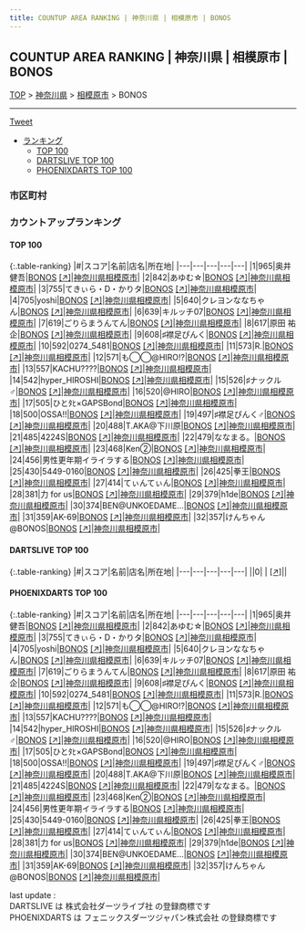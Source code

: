 ```yaml
---
title: COUNTUP AREA RANKING | 神奈川県 | 相模原市 | BONOS
---
```

## COUNTUP AREA RANKING | 神奈川県 | 相模原市 | BONOS

[TOP](/darts/rank/) > [神奈川県](/darts/rank/神奈川県/) > [相模原市](/darts/rank/神奈川県/相模原市/) > BONOS

___

<a href="https://twitter.com/share?ref_src=twsrc%5Etfw" data-text="COUNTUP AREA RANKING | 神奈川県相模原市BONOS" class="twitter-share-button" data-hashtags="DARTSLIVE,PHOENIXDARTS,darts,ダーツ" data-show-count="false">Tweet</a>

* [ランキング](#カウントアップランキング)
    * [TOP 100](#top-100)
    * [DARTSLIVE TOP 100](#dartslive-top-100)
    * [PHOENIXDARTS TOP 100](#phoenixdarts-top-100)

### 市区町村

<ul>

</ul>

### カウントアップランキング

#### TOP 100



{:.table-ranking}
|#|スコア|名前|店名|所在地|
|---|---|---|---|---|
|1|965|<span class="rank-name-pd">奥井 健吾</span>|<a href="/darts/rank/shops/74117.html">BONOS</a> <a href="https://vs.phoenixdarts.com/jp/shop/shopDetailInfo/s_74117?s_seq=74117">[↗]</a>|<a href="/darts/rank/神奈川県/相模原市">神奈川県相模原市</a>|
|2|842|<span class="rank-name-pd">あゆむ☆</span>|<a href="/darts/rank/shops/74117.html">BONOS</a> <a href="https://vs.phoenixdarts.com/jp/shop/shopDetailInfo/s_74117?s_seq=74117">[↗]</a>|<a href="/darts/rank/神奈川県/相模原市">神奈川県相模原市</a>|
|3|755|<span class="rank-name-pd">てきぃら・D・かりタ</span>|<a href="/darts/rank/shops/74117.html">BONOS</a> <a href="https://vs.phoenixdarts.com/jp/shop/shopDetailInfo/s_74117?s_seq=74117">[↗]</a>|<a href="/darts/rank/神奈川県/相模原市">神奈川県相模原市</a>|
|4|705|<span class="rank-name-pd">yoshi</span>|<a href="/darts/rank/shops/74117.html">BONOS</a> <a href="https://vs.phoenixdarts.com/jp/shop/shopDetailInfo/s_74117?s_seq=74117">[↗]</a>|<a href="/darts/rank/神奈川県/相模原市">神奈川県相模原市</a>|
|5|640|<span class="rank-name-pd">クレヨンななちゃん</span>|<a href="/darts/rank/shops/74117.html">BONOS</a> <a href="https://vs.phoenixdarts.com/jp/shop/shopDetailInfo/s_74117?s_seq=74117">[↗]</a>|<a href="/darts/rank/神奈川県/相模原市">神奈川県相模原市</a>|
|6|639|<span class="rank-name-pd">キルッチ07</span>|<a href="/darts/rank/shops/74117.html">BONOS</a> <a href="https://vs.phoenixdarts.com/jp/shop/shopDetailInfo/s_74117?s_seq=74117">[↗]</a>|<a href="/darts/rank/神奈川県/相模原市">神奈川県相模原市</a>|
|7|619|<span class="rank-name-pd">ごりらまうんてん</span>|<a href="/darts/rank/shops/74117.html">BONOS</a> <a href="https://vs.phoenixdarts.com/jp/shop/shopDetailInfo/s_74117?s_seq=74117">[↗]</a>|<a href="/darts/rank/神奈川県/相模原市">神奈川県相模原市</a>|
|8|617|<span class="rank-name-pd"><span class="pro-icon-pd"></span>原田 祐企</span>|<a href="/darts/rank/shops/74117.html">BONOS</a> <a href="https://vs.phoenixdarts.com/jp/shop/shopDetailInfo/s_74117?s_seq=74117">[↗]</a>|<a href="/darts/rank/神奈川県/相模原市">神奈川県相模原市</a>|
|9|608|<span class="rank-name-pd">♯襟足ぴんく</span>|<a href="/darts/rank/shops/74117.html">BONOS</a> <a href="https://vs.phoenixdarts.com/jp/shop/shopDetailInfo/s_74117?s_seq=74117">[↗]</a>|<a href="/darts/rank/神奈川県/相模原市">神奈川県相模原市</a>|
|10|592|<span class="rank-name-pd">0274_5481</span>|<a href="/darts/rank/shops/74117.html">BONOS</a> <a href="https://vs.phoenixdarts.com/jp/shop/shopDetailInfo/s_74117?s_seq=74117">[↗]</a>|<a href="/darts/rank/神奈川県/相模原市">神奈川県相模原市</a>|
|11|573|<span class="rank-name-pd">R.</span>|<a href="/darts/rank/shops/74117.html">BONOS</a> <a href="https://vs.phoenixdarts.com/jp/shop/shopDetailInfo/s_74117?s_seq=74117">[↗]</a>|<a href="/darts/rank/神奈川県/相模原市">神奈川県相模原市</a>|
|12|571|<span class="rank-name-pd">も◯◯@HIRO!?</span>|<a href="/darts/rank/shops/74117.html">BONOS</a> <a href="https://vs.phoenixdarts.com/jp/shop/shopDetailInfo/s_74117?s_seq=74117">[↗]</a>|<a href="/darts/rank/神奈川県/相模原市">神奈川県相模原市</a>|
|13|557|<span class="rank-name-pd">KACHU????</span>|<a href="/darts/rank/shops/74117.html">BONOS</a> <a href="https://vs.phoenixdarts.com/jp/shop/shopDetailInfo/s_74117?s_seq=74117">[↗]</a>|<a href="/darts/rank/神奈川県/相模原市">神奈川県相模原市</a>|
|14|542|<span class="rank-name-pd">hyper_HIROSHI</span>|<a href="/darts/rank/shops/74117.html">BONOS</a> <a href="https://vs.phoenixdarts.com/jp/shop/shopDetailInfo/s_74117?s_seq=74117">[↗]</a>|<a href="/darts/rank/神奈川県/相模原市">神奈川県相模原市</a>|
|15|526|<span class="rank-name-pd">♯ナックル♂︎</span>|<a href="/darts/rank/shops/74117.html">BONOS</a> <a href="https://vs.phoenixdarts.com/jp/shop/shopDetailInfo/s_74117?s_seq=74117">[↗]</a>|<a href="/darts/rank/神奈川県/相模原市">神奈川県相模原市</a>|
|16|520|<span class="rank-name-pd">@HIRO</span>|<a href="/darts/rank/shops/74117.html">BONOS</a> <a href="https://vs.phoenixdarts.com/jp/shop/shopDetailInfo/s_74117?s_seq=74117">[↗]</a>|<a href="/darts/rank/神奈川県/相模原市">神奈川県相模原市</a>|
|17|505|<span class="rank-name-pd">ひとﾀﾋ×GAPSBond</span>|<a href="/darts/rank/shops/74117.html">BONOS</a> <a href="https://vs.phoenixdarts.com/jp/shop/shopDetailInfo/s_74117?s_seq=74117">[↗]</a>|<a href="/darts/rank/神奈川県/相模原市">神奈川県相模原市</a>|
|18|500|<span class="rank-name-pd">OSSA!!</span>|<a href="/darts/rank/shops/74117.html">BONOS</a> <a href="https://vs.phoenixdarts.com/jp/shop/shopDetailInfo/s_74117?s_seq=74117">[↗]</a>|<a href="/darts/rank/神奈川県/相模原市">神奈川県相模原市</a>|
|19|497|<span class="rank-name-pd">♯襟足ぴんく♂︎</span>|<a href="/darts/rank/shops/74117.html">BONOS</a> <a href="https://vs.phoenixdarts.com/jp/shop/shopDetailInfo/s_74117?s_seq=74117">[↗]</a>|<a href="/darts/rank/神奈川県/相模原市">神奈川県相模原市</a>|
|20|488|<span class="rank-name-pd">T.AKA@下川原</span>|<a href="/darts/rank/shops/74117.html">BONOS</a> <a href="https://vs.phoenixdarts.com/jp/shop/shopDetailInfo/s_74117?s_seq=74117">[↗]</a>|<a href="/darts/rank/神奈川県/相模原市">神奈川県相模原市</a>|
|21|485|<span class="rank-name-pd">4224S</span>|<a href="/darts/rank/shops/74117.html">BONOS</a> <a href="https://vs.phoenixdarts.com/jp/shop/shopDetailInfo/s_74117?s_seq=74117">[↗]</a>|<a href="/darts/rank/神奈川県/相模原市">神奈川県相模原市</a>|
|22|479|<span class="rank-name-pd">ななまる。</span>|<a href="/darts/rank/shops/74117.html">BONOS</a> <a href="https://vs.phoenixdarts.com/jp/shop/shopDetailInfo/s_74117?s_seq=74117">[↗]</a>|<a href="/darts/rank/神奈川県/相模原市">神奈川県相模原市</a>|
|23|468|<span class="rank-name-pd">Ken②</span>|<a href="/darts/rank/shops/74117.html">BONOS</a> <a href="https://vs.phoenixdarts.com/jp/shop/shopDetailInfo/s_74117?s_seq=74117">[↗]</a>|<a href="/darts/rank/神奈川県/相模原市">神奈川県相模原市</a>|
|24|456|<span class="rank-name-pd">男性更年期イライラする</span>|<a href="/darts/rank/shops/74117.html">BONOS</a> <a href="https://vs.phoenixdarts.com/jp/shop/shopDetailInfo/s_74117?s_seq=74117">[↗]</a>|<a href="/darts/rank/神奈川県/相模原市">神奈川県相模原市</a>|
|25|430|<span class="rank-name-pd">5449-0160</span>|<a href="/darts/rank/shops/74117.html">BONOS</a> <a href="https://vs.phoenixdarts.com/jp/shop/shopDetailInfo/s_74117?s_seq=74117">[↗]</a>|<a href="/darts/rank/神奈川県/相模原市">神奈川県相模原市</a>|
|26|425|<span class="rank-name-pd">拳王</span>|<a href="/darts/rank/shops/74117.html">BONOS</a> <a href="https://vs.phoenixdarts.com/jp/shop/shopDetailInfo/s_74117?s_seq=74117">[↗]</a>|<a href="/darts/rank/神奈川県/相模原市">神奈川県相模原市</a>|
|27|414|<span class="rank-name-pd">てぃんてぃん</span>|<a href="/darts/rank/shops/74117.html">BONOS</a> <a href="https://vs.phoenixdarts.com/jp/shop/shopDetailInfo/s_74117?s_seq=74117">[↗]</a>|<a href="/darts/rank/神奈川県/相模原市">神奈川県相模原市</a>|
|28|381|<span class="rank-name-pd">力 for us</span>|<a href="/darts/rank/shops/74117.html">BONOS</a> <a href="https://vs.phoenixdarts.com/jp/shop/shopDetailInfo/s_74117?s_seq=74117">[↗]</a>|<a href="/darts/rank/神奈川県/相模原市">神奈川県相模原市</a>|
|29|379|<span class="rank-name-pd">h1de</span>|<a href="/darts/rank/shops/74117.html">BONOS</a> <a href="https://vs.phoenixdarts.com/jp/shop/shopDetailInfo/s_74117?s_seq=74117">[↗]</a>|<a href="/darts/rank/神奈川県/相模原市">神奈川県相模原市</a>|
|30|374|<span class="rank-name-pd">BEN@UNKOEDAME...</span>|<a href="/darts/rank/shops/74117.html">BONOS</a> <a href="https://vs.phoenixdarts.com/jp/shop/shopDetailInfo/s_74117?s_seq=74117">[↗]</a>|<a href="/darts/rank/神奈川県/相模原市">神奈川県相模原市</a>|
|31|359|<span class="rank-name-pd">AK-69</span>|<a href="/darts/rank/shops/74117.html">BONOS</a> <a href="https://vs.phoenixdarts.com/jp/shop/shopDetailInfo/s_74117?s_seq=74117">[↗]</a>|<a href="/darts/rank/神奈川県/相模原市">神奈川県相模原市</a>|
|32|357|<span class="rank-name-pd">けんちゃん@BONOS</span>|<a href="/darts/rank/shops/74117.html">BONOS</a> <a href="https://vs.phoenixdarts.com/jp/shop/shopDetailInfo/s_74117?s_seq=74117">[↗]</a>|<a href="/darts/rank/神奈川県/相模原市">神奈川県相模原市</a>|


#### DARTSLIVE TOP 100



{:.table-ranking}
|#|スコア|名前|店名|所在地|
|---|---|---|---|---|
||0|<span class="rank-name-dl"> </span>|<a href="/darts/rank/shops/.html"></a> <a href="">[↗]</a>|<a href="/darts/rank//"></a>|


#### PHOENIXDARTS TOP 100



{:.table-ranking}
|#|スコア|名前|店名|所在地|
|---|---|---|---|---|
|1|965|<span class="rank-name-pd">奥井 健吾</span>|<a href="/darts/rank/shops/74117.html">BONOS</a> <a href="https://vs.phoenixdarts.com/jp/shop/shopDetailInfo/s_74117?s_seq=74117">[↗]</a>|<a href="/darts/rank/神奈川県/相模原市">神奈川県相模原市</a>|
|2|842|<span class="rank-name-pd">あゆむ☆</span>|<a href="/darts/rank/shops/74117.html">BONOS</a> <a href="https://vs.phoenixdarts.com/jp/shop/shopDetailInfo/s_74117?s_seq=74117">[↗]</a>|<a href="/darts/rank/神奈川県/相模原市">神奈川県相模原市</a>|
|3|755|<span class="rank-name-pd">てきぃら・D・かりタ</span>|<a href="/darts/rank/shops/74117.html">BONOS</a> <a href="https://vs.phoenixdarts.com/jp/shop/shopDetailInfo/s_74117?s_seq=74117">[↗]</a>|<a href="/darts/rank/神奈川県/相模原市">神奈川県相模原市</a>|
|4|705|<span class="rank-name-pd">yoshi</span>|<a href="/darts/rank/shops/74117.html">BONOS</a> <a href="https://vs.phoenixdarts.com/jp/shop/shopDetailInfo/s_74117?s_seq=74117">[↗]</a>|<a href="/darts/rank/神奈川県/相模原市">神奈川県相模原市</a>|
|5|640|<span class="rank-name-pd">クレヨンななちゃん</span>|<a href="/darts/rank/shops/74117.html">BONOS</a> <a href="https://vs.phoenixdarts.com/jp/shop/shopDetailInfo/s_74117?s_seq=74117">[↗]</a>|<a href="/darts/rank/神奈川県/相模原市">神奈川県相模原市</a>|
|6|639|<span class="rank-name-pd">キルッチ07</span>|<a href="/darts/rank/shops/74117.html">BONOS</a> <a href="https://vs.phoenixdarts.com/jp/shop/shopDetailInfo/s_74117?s_seq=74117">[↗]</a>|<a href="/darts/rank/神奈川県/相模原市">神奈川県相模原市</a>|
|7|619|<span class="rank-name-pd">ごりらまうんてん</span>|<a href="/darts/rank/shops/74117.html">BONOS</a> <a href="https://vs.phoenixdarts.com/jp/shop/shopDetailInfo/s_74117?s_seq=74117">[↗]</a>|<a href="/darts/rank/神奈川県/相模原市">神奈川県相模原市</a>|
|8|617|<span class="rank-name-pd"><span class="pro-icon-pd"></span>原田 祐企</span>|<a href="/darts/rank/shops/74117.html">BONOS</a> <a href="https://vs.phoenixdarts.com/jp/shop/shopDetailInfo/s_74117?s_seq=74117">[↗]</a>|<a href="/darts/rank/神奈川県/相模原市">神奈川県相模原市</a>|
|9|608|<span class="rank-name-pd">♯襟足ぴんく</span>|<a href="/darts/rank/shops/74117.html">BONOS</a> <a href="https://vs.phoenixdarts.com/jp/shop/shopDetailInfo/s_74117?s_seq=74117">[↗]</a>|<a href="/darts/rank/神奈川県/相模原市">神奈川県相模原市</a>|
|10|592|<span class="rank-name-pd">0274_5481</span>|<a href="/darts/rank/shops/74117.html">BONOS</a> <a href="https://vs.phoenixdarts.com/jp/shop/shopDetailInfo/s_74117?s_seq=74117">[↗]</a>|<a href="/darts/rank/神奈川県/相模原市">神奈川県相模原市</a>|
|11|573|<span class="rank-name-pd">R.</span>|<a href="/darts/rank/shops/74117.html">BONOS</a> <a href="https://vs.phoenixdarts.com/jp/shop/shopDetailInfo/s_74117?s_seq=74117">[↗]</a>|<a href="/darts/rank/神奈川県/相模原市">神奈川県相模原市</a>|
|12|571|<span class="rank-name-pd">も◯◯@HIRO!?</span>|<a href="/darts/rank/shops/74117.html">BONOS</a> <a href="https://vs.phoenixdarts.com/jp/shop/shopDetailInfo/s_74117?s_seq=74117">[↗]</a>|<a href="/darts/rank/神奈川県/相模原市">神奈川県相模原市</a>|
|13|557|<span class="rank-name-pd">KACHU????</span>|<a href="/darts/rank/shops/74117.html">BONOS</a> <a href="https://vs.phoenixdarts.com/jp/shop/shopDetailInfo/s_74117?s_seq=74117">[↗]</a>|<a href="/darts/rank/神奈川県/相模原市">神奈川県相模原市</a>|
|14|542|<span class="rank-name-pd">hyper_HIROSHI</span>|<a href="/darts/rank/shops/74117.html">BONOS</a> <a href="https://vs.phoenixdarts.com/jp/shop/shopDetailInfo/s_74117?s_seq=74117">[↗]</a>|<a href="/darts/rank/神奈川県/相模原市">神奈川県相模原市</a>|
|15|526|<span class="rank-name-pd">♯ナックル♂︎</span>|<a href="/darts/rank/shops/74117.html">BONOS</a> <a href="https://vs.phoenixdarts.com/jp/shop/shopDetailInfo/s_74117?s_seq=74117">[↗]</a>|<a href="/darts/rank/神奈川県/相模原市">神奈川県相模原市</a>|
|16|520|<span class="rank-name-pd">@HIRO</span>|<a href="/darts/rank/shops/74117.html">BONOS</a> <a href="https://vs.phoenixdarts.com/jp/shop/shopDetailInfo/s_74117?s_seq=74117">[↗]</a>|<a href="/darts/rank/神奈川県/相模原市">神奈川県相模原市</a>|
|17|505|<span class="rank-name-pd">ひとﾀﾋ×GAPSBond</span>|<a href="/darts/rank/shops/74117.html">BONOS</a> <a href="https://vs.phoenixdarts.com/jp/shop/shopDetailInfo/s_74117?s_seq=74117">[↗]</a>|<a href="/darts/rank/神奈川県/相模原市">神奈川県相模原市</a>|
|18|500|<span class="rank-name-pd">OSSA!!</span>|<a href="/darts/rank/shops/74117.html">BONOS</a> <a href="https://vs.phoenixdarts.com/jp/shop/shopDetailInfo/s_74117?s_seq=74117">[↗]</a>|<a href="/darts/rank/神奈川県/相模原市">神奈川県相模原市</a>|
|19|497|<span class="rank-name-pd">♯襟足ぴんく♂︎</span>|<a href="/darts/rank/shops/74117.html">BONOS</a> <a href="https://vs.phoenixdarts.com/jp/shop/shopDetailInfo/s_74117?s_seq=74117">[↗]</a>|<a href="/darts/rank/神奈川県/相模原市">神奈川県相模原市</a>|
|20|488|<span class="rank-name-pd">T.AKA@下川原</span>|<a href="/darts/rank/shops/74117.html">BONOS</a> <a href="https://vs.phoenixdarts.com/jp/shop/shopDetailInfo/s_74117?s_seq=74117">[↗]</a>|<a href="/darts/rank/神奈川県/相模原市">神奈川県相模原市</a>|
|21|485|<span class="rank-name-pd">4224S</span>|<a href="/darts/rank/shops/74117.html">BONOS</a> <a href="https://vs.phoenixdarts.com/jp/shop/shopDetailInfo/s_74117?s_seq=74117">[↗]</a>|<a href="/darts/rank/神奈川県/相模原市">神奈川県相模原市</a>|
|22|479|<span class="rank-name-pd">ななまる。</span>|<a href="/darts/rank/shops/74117.html">BONOS</a> <a href="https://vs.phoenixdarts.com/jp/shop/shopDetailInfo/s_74117?s_seq=74117">[↗]</a>|<a href="/darts/rank/神奈川県/相模原市">神奈川県相模原市</a>|
|23|468|<span class="rank-name-pd">Ken②</span>|<a href="/darts/rank/shops/74117.html">BONOS</a> <a href="https://vs.phoenixdarts.com/jp/shop/shopDetailInfo/s_74117?s_seq=74117">[↗]</a>|<a href="/darts/rank/神奈川県/相模原市">神奈川県相模原市</a>|
|24|456|<span class="rank-name-pd">男性更年期イライラする</span>|<a href="/darts/rank/shops/74117.html">BONOS</a> <a href="https://vs.phoenixdarts.com/jp/shop/shopDetailInfo/s_74117?s_seq=74117">[↗]</a>|<a href="/darts/rank/神奈川県/相模原市">神奈川県相模原市</a>|
|25|430|<span class="rank-name-pd">5449-0160</span>|<a href="/darts/rank/shops/74117.html">BONOS</a> <a href="https://vs.phoenixdarts.com/jp/shop/shopDetailInfo/s_74117?s_seq=74117">[↗]</a>|<a href="/darts/rank/神奈川県/相模原市">神奈川県相模原市</a>|
|26|425|<span class="rank-name-pd">拳王</span>|<a href="/darts/rank/shops/74117.html">BONOS</a> <a href="https://vs.phoenixdarts.com/jp/shop/shopDetailInfo/s_74117?s_seq=74117">[↗]</a>|<a href="/darts/rank/神奈川県/相模原市">神奈川県相模原市</a>|
|27|414|<span class="rank-name-pd">てぃんてぃん</span>|<a href="/darts/rank/shops/74117.html">BONOS</a> <a href="https://vs.phoenixdarts.com/jp/shop/shopDetailInfo/s_74117?s_seq=74117">[↗]</a>|<a href="/darts/rank/神奈川県/相模原市">神奈川県相模原市</a>|
|28|381|<span class="rank-name-pd">力 for us</span>|<a href="/darts/rank/shops/74117.html">BONOS</a> <a href="https://vs.phoenixdarts.com/jp/shop/shopDetailInfo/s_74117?s_seq=74117">[↗]</a>|<a href="/darts/rank/神奈川県/相模原市">神奈川県相模原市</a>|
|29|379|<span class="rank-name-pd">h1de</span>|<a href="/darts/rank/shops/74117.html">BONOS</a> <a href="https://vs.phoenixdarts.com/jp/shop/shopDetailInfo/s_74117?s_seq=74117">[↗]</a>|<a href="/darts/rank/神奈川県/相模原市">神奈川県相模原市</a>|
|30|374|<span class="rank-name-pd">BEN@UNKOEDAME...</span>|<a href="/darts/rank/shops/74117.html">BONOS</a> <a href="https://vs.phoenixdarts.com/jp/shop/shopDetailInfo/s_74117?s_seq=74117">[↗]</a>|<a href="/darts/rank/神奈川県/相模原市">神奈川県相模原市</a>|
|31|359|<span class="rank-name-pd">AK-69</span>|<a href="/darts/rank/shops/74117.html">BONOS</a> <a href="https://vs.phoenixdarts.com/jp/shop/shopDetailInfo/s_74117?s_seq=74117">[↗]</a>|<a href="/darts/rank/神奈川県/相模原市">神奈川県相模原市</a>|
|32|357|<span class="rank-name-pd">けんちゃん@BONOS</span>|<a href="/darts/rank/shops/74117.html">BONOS</a> <a href="https://vs.phoenixdarts.com/jp/shop/shopDetailInfo/s_74117?s_seq=74117">[↗]</a>|<a href="/darts/rank/神奈川県/相模原市">神奈川県相模原市</a>|


<div class="footer border-top border-gray-light mt-5 pt-3 text-right text-gray">
    last update : <span style="font-weight: italic" id="foot_last_modified"></span><br />
    DARTSLIVE は 株式会社ダーツライブ社 の登録商標です<br />
    PHOENIXDARTS は フェニックスダーツジャパン株式会社 の登録商標です<br />
</div>

<script src="https://cdnjs.cloudflare.com/ajax/libs/jquery.tablesorter/2.31.3/js/jquery.tablesorter.min.js" integrity="sha512-qzgd5cYSZcosqpzpn7zF2ZId8f/8CHmFKZ8j7mU4OUXTNRd5g+ZHBPsgKEwoqxCtdQvExE5LprwwPAgoicguNg==" crossorigin="anonymous" referrerpolicy="no-referrer"></script>
<link rel="stylesheet" href="https://cdnjs.cloudflare.com/ajax/libs/jquery.tablesorter/2.31.3/css/theme.default.min.css" integrity="sha512-wghhOJkjQX0Lh3NSWvNKeZ0ZpNn+SPVXX1Qyc9OCaogADktxrBiBdKGDoqVUOyhStvMBmJQ8ZdMHiR3wuEq8+w==" crossorigin="anonymous" referrerpolicy="no-referrer" />
<script>
$(function() {
    $(".table-ranking").tablesorter({sortList:[[0, 0]]});
    $("#foot_last_modified").text(formatDate(new Date(document.lastModified), 'yyyy-MM-dd HH:mm:ss'));
});
</script>

<script async src="https://platform.twitter.com/widgets.js" charset="utf-8"></script>